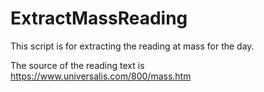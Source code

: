 # ExtractMassReading
This script is for extracting the reading at mass for the day.

The source of the reading text is https://www.universalis.com/800/mass.htm
